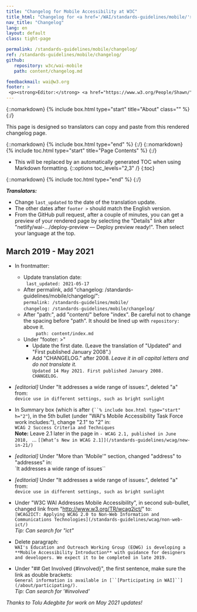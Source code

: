 ```yaml
---
title: "Changelog for Mobile Accessibility at W3C"
title_html: "Changelog for <a href='/WAI/standards-guidelines/mobile/'>Mobile Accessibility at W3C</a>"
nav_title: "Changelog"
lang: en
layout: default
class: tight-page

permalink: /standards-guidelines/mobile/changelog/
ref: /standards-guidelines/mobile/changelog/
github:
   repository: w3c/wai-mobile
   path: content/changelog.md

feedbackmail: wai@w3.org
footer: >
 <p><strong>Editor:</strong> <a href="https://www.w3.org/People/Shawn/">Shawn Lawton Henry</a>. Contributor: Tolu Adegbite.</p>   
---
```


{::nomarkdown}
{% include box.html type="start" title="About" class="" %}
{:/}

This page is designed so translators can copy and paste from this rendered changelog page.

<!-- For others, **particularly significant or substantive changes are summarized after “Significant:”**. -->

{::nomarkdown}
{% include box.html type="end" %}
{:/}
{::nomarkdown}
{% include toc.html type="start" title="Page Contents" %}
{:/}

- This will be replaced by an automatically generated TOC when using Markdown formatting.
{::options toc_levels="2,3" /}
{:toc}

{::nomarkdown}
{% include toc.html type="end" %}
{:/}

**_Translators:_**
* Change `last_updated` to the date of the translation update.
* The other dates after `footer >` should match the English version.
* From the GitHub pull request, after a couple of minutes, you can get a preview of your rendered page by selecting the "Details" link after "netlify/wai-.../deploy-preview — Deploy preview ready!". Then select your language at the top.

## March 2019 - May 2021

* In frontmatter:
  * Update translation date:
  <br>`	last_updated: 2021-05-17`
  * After permalink, add "changelog: /standards-guidelines/mobile/changelog/":
   <br>`permalink: /standards-guidelines/mobile/`
   <br>`changelog: /standards-guidelines/mobile/changelog/`
  * After "path:", add "content/" before "index". Be careful not to change the spacing before "path". It should be lined up with `repository:` above it.
<br>&nbsp;&nbsp;&nbsp;`	  path: content/index.md`
  * Under  "footer: >"
    * Update the first date. (Leave the translation of "Updated" and "First published January 2008".)
    * Add "CHANGELOG." after 2008. _Leave it in all capital letters and do not translate it._
     <br>`Updated 14 May 2021. First published January 2008. CHANGELOG.`
  
* _[editorial]_ Under "It addresses a wide range of issues:", deleted "a" from:
<br>`device use in different settings, such as bright sunlight`

* In Summary box (which is after `{``% include box.html type="start" h="2"`), in the 5th bullet (under "WAI's Mobile Accessibility Task Force work includes:"), change "2.1" to "2" in:
<br>`WCAG 2 Success Criteria and Techniques`
<br>**Note:** Leave 2.1 later in the page in `- WCAG 2.1, published in June 2018, ` ... `[[What’s New in WCAG 2.1]](/standards-guidelines/wcag/new-in-21/)`

* _[editorial]_ Under "More than 'Mobile'" section, changed "address" to "addresses" in:
<br>`It addresses a wide range of issues``

* _[editorial]_ Under "It addresses a wide range of issues:", deleted "a" from:
<br>`device use in different settings, such as bright sunlight`

* Under "W3C WAI Addresses Mobile Accessibility", in second sub-bullet, changed link from "http://www.w3.org/TR/wcag2ict/" to:
<br>`[WCAG2ICT: Applying WCAG 2.0 to Non-Web Information and Communications Technologies](/standards-guidelines/wcag/non-web-ict/)`
<br>_Tip: Can search for "ict"_

* Delete paragraph:
<br>`WAI's Education and Outreach Working Group (EOWG) is developing a **Mobile Accessibility Introduction** with guidance for designers and developers. We expect it to be completed in late 2019.`

* Under "## Get Involved {#involved}", the first sentence, make sure the link as double brackets:
<br>`General information is available in [``[Participating in WAI]``](/about/participating/).`
<br>_Tip: Can search for '#involved'_

_Thanks to Tolu Adegbite for work on May 2021 updates!_
